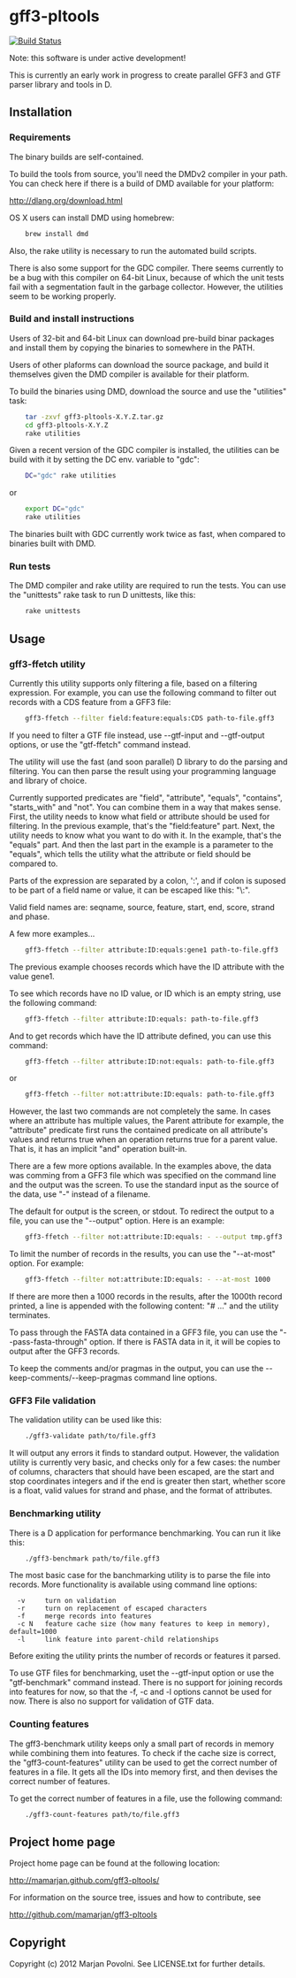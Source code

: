 # gff3-pltools

[![Build Status](https://secure.travis-ci.org/mamarjan/gff3-pltools.png)](http://travis-ci.org/mamarjan/gff3-pltools)

Note: this software is under active development!

This is currently an early work in progress to create parallel GFF3
and GTF parser library and tools in D.

## Installation

### Requirements

The binary builds are self-contained.

To build the tools from source, you'll need the DMDv2 compiler in
your path. You can check here if there is a build of DMD available
for your platform:

  http://dlang.org/download.html

OS X users can install DMD using homebrew:

```sh
    brew install dmd
```

Also, the rake utility is necessary to run the automated build
scripts.

There is also some support for the GDC compiler. There seems currently
to be a bug with this compiler on 64-bit Linux, because of which the
unit tests fail with a segmentation fault in the garbage collector.
However, the utilities seem to be working properly.

### Build and install instructions

Users of 32-bit and 64-bit Linux can download pre-build binar packages
and install them by copying the binaries to somewhere in the PATH.

Users of other plaforms can download the source package, and build
it themselves given the DMD compiler is available for their platform.

To build the binaries using DMD, download the source and use the "utilities"
task:

```sh
    tar -zxvf gff3-pltools-X.Y.Z.tar.gz
    cd gff3-pltools-X.Y.Z
    rake utilities
```

Given a recent version of the GDC compiler is installed, the utilities
can be build with it by setting the DC env. variable to "gdc":

```sh
    DC="gdc" rake utilities
```

or

```sh
    export DC="gdc"
    rake utilities
```

The binaries built with GDC currently work twice as fast, when compared
to binaries built with DMD.

### Run tests

The DMD compiler and rake utility are required to run the tests. You
can use the "unittests" rake task to run D unittests, like this:

```sh
    rake unittests
```

## Usage

### gff3-ffetch utility

Currently this utility supports only filtering a file, based on a
filtering expression. For example, you can use the following command
to filter out records with a CDS feature from a GFF3 file:

```sh
    gff3-ffetch --filter field:feature:equals:CDS path-to-file.gff3
```

If you need to filter a GTF file instead, use --gtf-input and
--gtf-output options, or use the "gtf-ffetch" command instead.

The utility will use the fast (and soon parallel) D library to do the
parsing and filtering. You can then parse the result using your
programming language and library of choice.

Currently supported predicates are "field", "attribute", "equals",
"contains", "starts_with" and "not". You can combine them in a way
that makes sense. First, the utility needs to know what field or
attribute should be used for filtering. In the previous example,
that's the "field:feature" part. Next, the utility needs to know
what you want to do with it. In the example, that's the "equals"
part. And then the last part in the example is a parameter to the
"equals", which tells the utility what the attribute or field
should be compared to.

Parts of the expression are separated by a colon, ':', and if colon
is suposed to be part of a field name or value, it can be escaped
like this: "\\:".

Valid field names are: seqname, source, feature, start, end, score,
strand and phase.

A few more examples...

```sh
    gff3-ffetch --filter attribute:ID:equals:gene1 path-to-file.gff3
```

The previous example chooses records which have the ID attribute
with the value gene1.

To see which records have no ID value, or ID which is an empty
string, use the following command:

```sh
    gff3-ffetch --filter attribute:ID:equals: path-to-file.gff3
```

And to get records which have the ID attribute defined, you can use
this command:

```sh
    gff3-ffetch --filter attribute:ID:not:equals: path-to-file.gff3
```

or

```sh
    gff3-ffetch --filter not:attribute:ID:equals: path-to-file.gff3
```

However, the last two commands are not completely the same. In cases
where an attribute has multiple values, the Parent attribute for
example, the "attribute" predicate first runs the contained predicate
on all attribute's values and returns true when an operation
returns true for a parent value. That is, it has an implicit "and"
operation built-in.

There are a few more options available. In the examples above, the
data was comming from a GFF3 file which was specified on the command
line and the output was the screen. To use the standard input as the
source of the data, use "-" instead of a filename.

The default for output is the screen, or stdout. To redirect the
output to a file, you can use the "--output" option. Here is an
example:

```sh
    gff3-ffetch --filter not:attribute:ID:equals: - --output tmp.gff3
```

To limit the number of records in the results, you can use the
"--at-most" option. For example:

```sh
    gff3-ffetch --filter not:attribute:ID:equals: - --at-most 1000
```

If there are more then a 1000 records in the results, after the
1000th record printed, a line is appended with the following content:
"# ..." and the utility terminates.

To pass through the FASTA data contained in a GFF3 file, you can use
the "--pass-fasta-through" option. If there is FASTA data in it, it
will be copies to output after the GFF3 records.

To keep the comments and/or pragmas in the output, you can use the
--keep-comments/--keep-pragmas command line options.

### GFF3 File validation

The validation utility can be used like this:

```sh
    ./gff3-validate path/to/file.gff3
```

It will output any errors it finds to standard output. However, the
validation utility is currently very basic, and checks only for a few
cases: the number of columns, characters that should have been
escaped, are the start and stop coordinates integers and if the end
is greater then start, whether score is a float, valid values for
strand and phase, and the format of attributes.

### Benchmarking utility

There is a D application for performance benchmarking.
You can run it like this:

```sh
    ./gff3-benchmark path/to/file.gff3
```

The most basic case for the banchmarking utility is to parse the
file into records. More functionality is available using command
line options:

```
  -v     turn on validation
  -r     turn on replacement of escaped characters
  -f     merge records into features
  -c N   feature cache size (how many features to keep in memory), default=1000
  -l     link feature into parent-child relationships
```

Before exiting the utility prints the number of records or features
it parsed.

To use GTF files for benchmarking, uset the --gtf-input option or use
the "gtf-benchmark" command instead. There is no support for joining
records into features for now, so that the -f, -c and -l options
cannot be used for now. There is also no support for validation of
GTF data.

### Counting features

The gff3-benchmark utility keeps only a small part of records in memory
while combining them into features. To check if the cache size is
correct, the "gff3-count-features" utility can be used to get the
correct number of features in a file. It gets all the IDs into
memory first, and then devises the correct number of features.

To get the correct number of features in a file, use the following
command:

```sh
    ./gff3-count-features path/to/file.gff3
```

## Project home page

Project home page can be found at the following location:

  http://mamarjan.github.com/gff3-pltools/

For information on the source tree, issues and
how to contribute, see

  http://github.com/mamarjan/gff3-pltools

## Copyright

Copyright (c) 2012 Marjan Povolni. See LICENSE.txt for further details.


